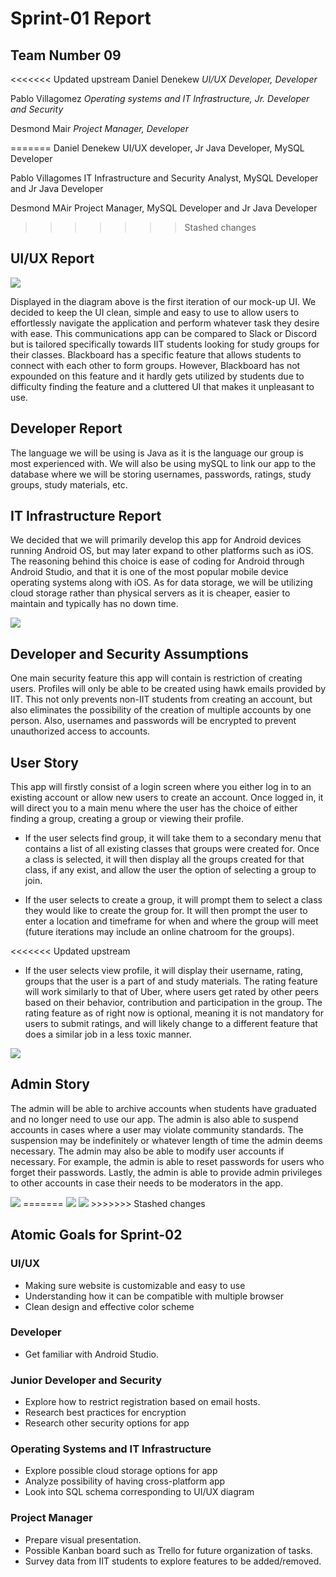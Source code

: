 # Sprint-01 Report

## Team Number 09

<<<<<<< Updated upstream
Daniel Denekew *UI/UX Developer, Developer*

Pablo Villagomez *Operating systems and IT Infrastructure, Jr. Developer and Security*

Desmond Mair *Project Manager, Developer*

=======
Daniel Denekew
UI/UX developer, Jr Java Developer, MySQL Developer

Pablo Villagomes
IT Infrastructure and Security Analyst, MySQL Developer and Jr Java Developer

Desmond MAir 
Project Manager, MySQL Developer and Jr Java Developer
>>>>>>> Stashed changes

## UI/UX Report

<img src = "images/AppScreens.png">

Displayed in the diagram above is the first iteration of our mock-up UI. We decided to keep the UI clean, simple and easy to use to allow users to effortlessly navigate the application and perform whatever task they desire with ease. This communications app can be compared to Slack or Discord but is tailored specifically towards IIT students looking for study groups for their classes. Blackboard has a specific feature that allows students to connect with each other to form groups. However, Blackboard has not expounded on this feature and it hardly gets utilized by students due to difficulty finding the feature and a cluttered UI that makes it unpleasant to use.

## Developer Report

The language we will be using is Java as it is the language our group is most experienced with. We will also be using mySQL to link our app to the database where we will be storing usernames, passwords, ratings, study groups, study materials, etc.

## IT Infrastructure Report

We decided that we will primarily develop this app for Android devices running Android OS, but may later expand to other platforms such as iOS. The reasoning behind this choice is ease of coding for Android through Android Studio, and that it is one of the most popular mobile device operating systems along with iOS. As for data storage, we will be utilizing cloud storage rather than physical servers as it is cheaper, easier to maintain and typically has no down time.



<img src = "images/EntityRelationship.png">

## Developer and Security Assumptions

One main security feature this app will contain is restriction of creating users. Profiles will only be able to be created using hawk emails provided by IIT. This not only prevents non-IIT students from creating an account, but also eliminates the possibility of the creation of multiple accounts by one person. Also, usernames and passwords will be encrypted to prevent unauthorized access to accounts.

## User Story

This app will firstly consist of a login screen where you either log in to an existing account or allow new users to create an account. Once logged in, it will direct you to a main menu where the user has the choice of either finding a group, creating a group or viewing their profile.


- If the user selects find group, it will take them to a secondary menu that contains a list of all existing classes that groups were created for. Once a class is selected, it will then display all the groups created for that class, if any exist, and allow the user the option of selecting a group to join.


- If the user selects to create a group, it will prompt them to select a class they would like to create the group for. It will then prompt the user to enter a location and timeframe for when and where the group will meet (future iterations may include an online chatroom for the groups).


<<<<<<< Updated upstream
- If the user selects view profile, it will display their username, rating, groups that the user is a part of and study materials. The rating feature will work similarly to that of Uber, where users get rated by other peers based on their behavior, contribution and participation in the group. The rating feature as of right now is optional, meaning it is not mandatory for users to submit ratings, and will likely change to a different feature that does a similar job in a less toxic manner.

<img src = "images/User-Experience.png">

## Admin Story

The admin will be able to archive accounts when students have graduated and no longer need to use our app. The admin is also able to suspend accounts in cases where a user may violate community standards. The suspension may be indefinitely or whatever length of time the admin deems necessary. The admin may also be able to modify user accounts if necessary. For example, the admin is able to reset passwords for users who forget their passwords. Lastly, the admin is able to provide admin privileges to other accounts in case their needs to be moderators in the app.


<img src = "images/Backend-Workflow.png">
=======
<img src = "images/exp.JPG">
<img src = "images/fend.JPG">
>>>>>>> Stashed changes

## Atomic Goals for Sprint-02

### UI/UX
- Making sure website is customizable and easy to use
- Understanding how it can be compatible with multiple browser
- Clean design and effective color scheme

### Developer
- Get familiar with Android Studio.


### Junior Developer and Security
- Explore how to restrict registration based on email hosts.
- Research best practices for encryption
- Research other security options for app

### Operating Systems and IT Infrastructure
- Explore possible cloud storage options for app
- Analyze possibility of having cross-platform app
- Look into SQL schema corresponding to UI/UX diagram


### Project Manager
- Prepare visual presentation.
- Possible Kanban board such as Trello for future organization of tasks.
- Survey data from IIT students to explore features to be added/removed.
